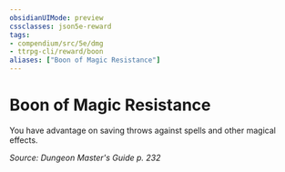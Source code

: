 ```yaml
---
obsidianUIMode: preview
cssclasses: json5e-reward
tags:
- compendium/src/5e/dmg
- ttrpg-cli/reward/boon
aliases: ["Boon of Magic Resistance"]
---
```

# Boon of Magic Resistance

You have advantage on saving throws against spells and other magical effects.

*Source: Dungeon Master's Guide p. 232*